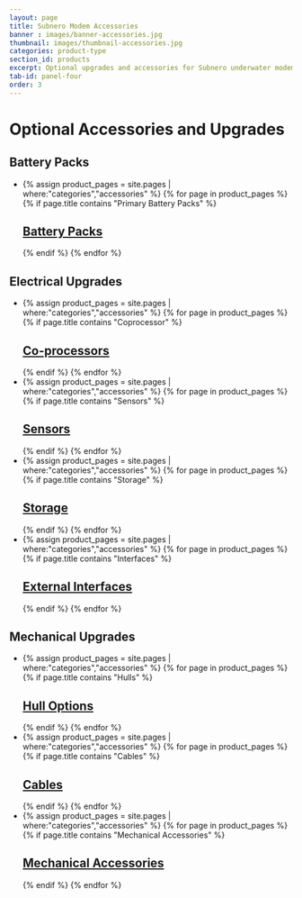 ```yaml
---
layout: page
title: Subnero Modem Accessories
banner : images/banner-accessories.jpg
thumbnail: images/thumbnail-accessories.jpg
categories: product-type
section_id: products
excerpt: Optional upgrades and accessories for Subnero underwater modems.
tab-id: panel-four
order: 3
---
```


<h1 class='panel-heading'>Optional Accessories and Upgrades</h1>
<div class='grey-container'>
	<h2 class='edition'>Battery Packs</h2>
	<ul class="edition-container">
		<li class="modem-container">
			<div class="hOXnHC">
				{% assign product_pages = site.pages | where:"categories","accessories" %}
					{% for page in product_pages %}
					{% if page.title contains "Primary Battery Packs" %}
		        <div class='mod modBlogPost'>
		        	<a href="{{site.baseurl}}{{page.url}}"><img alt="" src="{{site.baseurl}}/images/thumbnail-batterypack.jpg" />
		          	<div class='content'>
		            <h2>Battery Packs</h2>
		          </div></a>
		        </div>
		        {% endif %}
		        {% endfor %}
			</div>
		</li>
	</ul>
</div>

<div class='grey-container'>
	<h2 class='edition'>Electrical Upgrades</h2>
	<ul class="edition-container">
		<li class="modem-container">
			<div class="hOXnHC">
				{% assign product_pages = site.pages | where:"categories","accessories" %}
					{% for page in product_pages %}
					{% if page.title contains "Coprocessor" %}
		        <div class='mod modBlogPost'>
		        	<a href="{{site.baseurl}}{{page.url}}"><img alt="" src="{{site.baseurl}}/images/thumbnail-coprocessor.jpg" />
		          	<div class='content'>
		            <h2>Co-processors</h2>
		          </div></a>
		        </div>
		        {% endif %}
		        {% endfor %}
			</div>
		</li>
		<li class="modem-container">
			<div class="hOXnHC">
				{% assign product_pages = site.pages | where:"categories","accessories" %}
					{% for page in product_pages %}
					{% if page.title contains "Sensors" %}
		        <div class='mod modBlogPost'>
		        	<a href="{{site.baseurl}}{{page.url}}"><img alt="" src="{{site.baseurl}}/images/thumbnail-sensors.jpg" />
		          	<div class='content'>
		            <h2>Sensors</h2>
		          </div></a>
		        </div>
		        {% endif %}
		        {% endfor %}
			</div>
		</li>
		<li class="modem-container">
			<div class="hOXnHC">
				{% assign product_pages = site.pages | where:"categories","accessories" %}
					{% for page in product_pages %}
					{% if page.title contains "Storage" %}
		        <div class='mod modBlogPost'>
		        	<a href="{{site.baseurl}}{{page.url}}#embedded"><img alt="" src="{{site.baseurl}}/images/thumbnail-storage.jpg" />
		          	<div class='content'>
		            <h2>Storage</h2>
		          </div></a>
		        </div>
		        {% endif %}
		        {% endfor %}
			</div>
		</li>
		<li class="modem-container">
			<div class="hOXnHC">
				{% assign product_pages = site.pages | where:"categories","accessories" %}
					{% for page in product_pages %}
					{% if page.title contains "Interfaces" %}
		        <div class='mod modBlogPost'>
		        	<a href="{{site.baseurl}}{{page.url}}#embedded"><img alt="" src="{{site.baseurl}}/images/thumbnail-rs232.jpg" />
		          	<div class='content'>
		            <h2>External Interfaces</h2>
		          </div></a>
		        </div>
		        {% endif %}
		        {% endfor %}
			</div>
		</li>
	</ul>
</div>

<div class='grey-container'>	
	<h2 class='edition'>Mechanical Upgrades</h2>
	<ul class="edition-container">
		<li class="modem-container">
			<div class="hOXnHC">
				{% assign product_pages = site.pages | where:"categories","accessories" %}
					{% for page in product_pages %}
					{% if page.title contains "Hulls" %}
		        <div class='mod modBlogPost'>
		        	<a href="{{site.baseurl}}{{page.url}}"><img alt="" src="{{site.baseurl}}/images/thumbnail-hull.jpg" />
		          	<div class='content'>
		            <h2>Hull Options</h2>
		          </div></a>
		        </div>
		        {% endif %}
		        {% endfor %}
			</div>
		</li>
		<li class="modem-container">
			<div class="hOXnHC">
				{% assign product_pages = site.pages | where:"categories","accessories" %}
					{% for page in product_pages %}
					{% if page.title contains "Cables" %}
		        <div class='mod modBlogPost'>
		        	<a href="{{site.baseurl}}{{page.url}}"><img alt="" src="{{site.baseurl}}/images/thumbnail-cables.jpg" />
		          	<div class='content'>
		            <h2>Cables</h2>
		          </div></a>
		        </div>
		        {% endif %}
		        {% endfor %}
			</div>
		</li>
		<li class="modem-container">
			<div class="hOXnHC">
				{% assign product_pages = site.pages | where:"categories","accessories" %}
					{% for page in product_pages %}
					{% if page.title contains "Mechanical Accessories" %}
		        <div class='mod modBlogPost'>
		        	<a href="{{site.baseurl}}{{page.url}}#embedded"><img alt="" src="{{site.baseurl}}/images/thumbnail-mechanical.jpg" />
		          	<div class='content'>
		            <h2>Mechanical Accessories</h2>
		          </div></a>
		        </div>
		        {% endif %}
		        {% endfor %}
			</div>
		</li>
	</ul>
</div>

